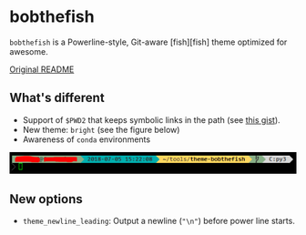# bobthefish

`bobthefish` is a Powerline-style, Git-aware [fish][fish] theme optimized for awesome.

[Original README](https://github.com/oh-my-fish/theme-bobthefish)

## What's different

- Support of `$PWD2` that keeps symbolic links in the path (see [this gist](https://gist.github.com/pwwang/5ad96bbfb034a91af851c411f0b12a23)).
- New theme: `bright` (see the figure below)
- Awareness of `conda` environments

![demo](./demo.png)

## New options

- `theme_newline_leading`: Output a newline (`"\n"`) before power line starts.

